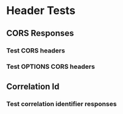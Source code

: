 # Header Tests

## CORS Responses


### Test CORS headers


### Test OPTIONS CORS headers

## Correlation Id


### Test correlation identifier responses
